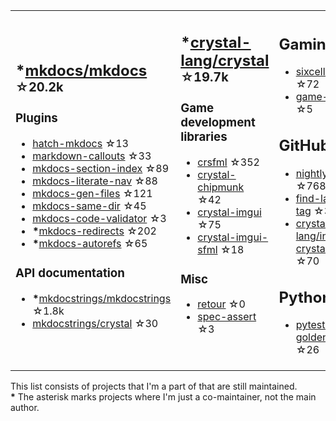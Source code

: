 <table><tr><td>

## **\***[mkdocs/mkdocs](https://github.com/mkdocs/mkdocs) <sup>☆20.2k</sup>

### Plugins

* [hatch-mkdocs](https://github.com/mkdocs/hatch-mkdocs) ☆13
* [markdown-callouts](https://github.com/oprypin/markdown-callouts) ☆33
* [mkdocs-section-index](https://github.com/oprypin/mkdocs-section-index) ☆89
* [mkdocs-literate-nav](https://github.com/oprypin/mkdocs-literate-nav) ☆88
* [mkdocs-gen-files](https://github.com/oprypin/mkdocs-gen-files) ☆121
* [mkdocs-same-dir](https://github.com/oprypin/mkdocs-same-dir) ☆45
* [mkdocs-code-validator](https://github.com/oprypin/mkdocs-code-validator) ☆3
* **\***[mkdocs-redirects](https://github.com/mkdocs/mkdocs-redirects) ☆202
* **\***[mkdocs-autorefs](https://github.com/mkdocstrings/autorefs) ☆65

### API documentation

* **\***[mkdocstrings/mkdocstrings](https://github.com/mkdocstrings/mkdocstrings) ☆1.8k
* [mkdocstrings/crystal](https://github.com/mkdocstrings/crystal) ☆30

</td><td>

## **\***[crystal-lang/crystal](https://github.com/crystal-lang/crystal) <sup>☆19.7k</sup>

### Game development libraries

* [crsfml](https://github.com/oprypin/crsfml) ☆352
* [crystal-chipmunk](https://github.com/oprypin/crystal-chipmunk) ☆42
* [crystal-imgui](https://github.com/oprypin/crystal-imgui) ☆75
* [crystal-imgui-sfml](https://github.com/oprypin/crystal-imgui-sfml) ☆18

### Misc

* [retour](https://github.com/oprypin/retour) ☆0
* [spec-assert](https://github.com/oprypin/spec-assert) ☆3
  
&nbsp;

</td><td>

## Gaming

* [sixcells](https://github.com/oprypin/sixcells) ☆72
* [game-bots](https://github.com/oprypin/game-bots) ☆5

## GitHub

* [nightly.link](https://github.com/oprypin/nightly.link) ☆768
* [find-latest-tag](https://github.com/oprypin/find-latest-tag) ☆34
* [crystal-lang/install-crystal](https://github.com/crystal-lang/install-crystal) ☆70

## Python

* [pytest-golden](https://github.com/oprypin/pytest-golden) ☆26

</tr></table>

This list consists of projects that I'm a part of that are still maintained.  
**\*** The asterisk marks projects where I'm just a co-maintainer, not the main author.
